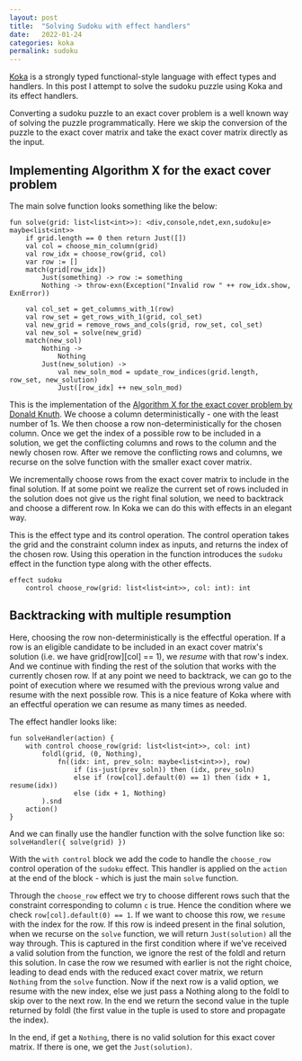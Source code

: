 ```yaml
---
layout: post
title:  "Solving Sudoku with effect handlers"
date:   2022-01-24
categories: koka
permalink: sudoku
---
```


[Koka](https://koka-lang.github.io/koka/doc/book.html#getstarted) is a strongly typed functional-style language with effect types and handlers. In this post I attempt to solve the sudoku puzzle using Koka and its effect handlers. 

Converting a sudoku puzzle to an exact cover problem is a well known way of solving the puzzle programmatically. Here we skip the conversion of the puzzle to the exact cover matrix and take the exact cover matrix directly as the input. 

## Implementing Algorithm X for the exact cover problem

The main solve function looks something like the below:

```
fun solve(grid: list<list<int>>): <div,console,ndet,exn,sudoku|e> maybe<list<int>>
    if grid.length == 0 then return Just([])
    val col = choose_min_column(grid)
    val row_idx = choose_row(grid, col)
    var row := []
    match(grid[row_idx])
        Just(something) -> row := something
        Nothing -> throw-exn(Exception("Invalid row " ++ row_idx.show, ExnError))
    
    val col_set = get_columns_with_1(row) 
    val row_set = get_rows_with_1(grid, col_set) 
    val new_grid = remove_rows_and_cols(grid, row_set, col_set) 
    val new_sol = solve(new_grid)
    match(new_sol)
        Nothing -> 
            Nothing
        Just(new_solution) -> 
            val new_soln_mod = update_row_indices(grid.length, row_set, new_solution)
            Just([row_idx] ++ new_soln_mod)
```

This is the implementation of the [Algorithm X for the exact cover problem by Donald Knuth](https://arxiv.org/pdf/cs/0011047.pdf). We choose a column deterministically - one with the least number of 1s. We then choose a row non-deterministically for the chosen column. Once we get the index of a possible row to be included in a solution, we get the conflicting columns and rows to the column and the newly chosen row. After we remove the conflicting rows and columns, we recurse on the solve function with the smaller exact cover matrix. 

We incrementally choose rows from the exact cover matrix to include in the final solution. If at some point we realize the current set of rows included in the solution does not give us the right final solution, we need to backtrack and choose a different row. In Koka we can do this with effects in an elegant way. 

This is the effect type and its control operation. The control operation takes the grid and the constraint column index as inputs, and returns the index of the chosen row.
Using this operation in the function introduces the `sudoku` effect in the function type along with the other effects. 

```
effect sudoku
	control choose_row(grid: list<list<int>>, col: int): int
```

## Backtracking with multiple resumption

Here, choosing the row non-deterministically is the effectful operation. If a row is an eligible candidate to be included in an exact cover matrix's solution (i.e. we have grid[row][col] == 1), we _resume_ with that row's index. And we continue with finding the rest of the solution that works with the currently chosen row. If at any point we need to backtrack, we can go to the point of execution where we resumed with the previous wrong value and resume with the next possible row. This is a nice feature of Koka where with an effectful operation we can resume as many times as needed. 

The effect handler looks like: 

```
fun solveHandler(action) {
    with control choose_row(grid: list<list<int>>, col: int)
        foldl(grid, (0, Nothing), 
            fn((idx: int, prev_soln: maybe<list<int>>), row) 
                if (is-just(prev_soln)) then (idx, prev_soln)
                else if (row[col].default(0) == 1) then (idx + 1, resume(idx))
                else (idx + 1, Nothing)
        ).snd
    action()
}
```

And we can finally use the handler function with the solve function like so: `solveHandler({ solve(grid) })`

With the `with control` block we add the code to handle the `choose_row` control operation of the `sudoku` effect. This handler is applied on the `action` at the end of the block - which is just the main `solve` function. 

Through the `choose_row` effect we try to choose different rows such that the constraint corresponding to column `c` is true. Hence the condition where we check `row[col].default(0) == 1`. If we want to choose this row, we `resume` with the index for the row. If this row is indeed present in the final solution, when we recurse on the `solve` function, we will return `Just(solution)` all the way through. This is captured in the first condition where if we've received a valid solution from the function, we ignore the rest of the foldl and return this solution. In case the row we resumed with earlier is not the right choice, leading to dead ends with the reduced exact cover matrix, we return `Nothing` from the `solve` function. Now if the next row is a valid option, we resume with the new index, else we just pass a Nothing along to the foldl to skip over to the next row. In the end we return the second value in the tuple returned by foldl (the first value in the tuple is used to store and propagate the index).

In the end, if get a `Nothing`, there is no valid solution for this exact cover matrix. If there is one, we get the `Just(solution)`.